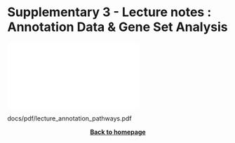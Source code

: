 # Supplementary 3 - Lecture notes : Annotation Data & Gene Set Analysis

<object data="../5.Overrepresentation_Analysis/lecture_annotation_pathways.pdf" width="950" height="1000" type='application/pdf'></object>

<object data="docs/pdf/lecture_annotation_pathways.pdf" type="application/pdf">
    <embed src="docs/pdf/lecture_annotation_pathways.pdf" type="application/pdf" />
</object>

docs/pdf/lecture_annotation_pathways.pdf


<p align="center"><b><a class="btn" href="https://genomicsaotearoa.github.io/RNA-seq-workshop/" style="background: var(--bs-dark);font-weight:bold">Back to homepage</a></b></p>